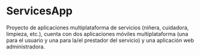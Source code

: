 # ServicesApp
Proyecto de aplicaciones multiplataforma de servicios (niñera, cuidadora, limpieza, etc.), cuenta con dos aplicaciones móviles multiplataforma (una para el usuario y una para la/el prestador del servicio) y una aplicación web administradora.
